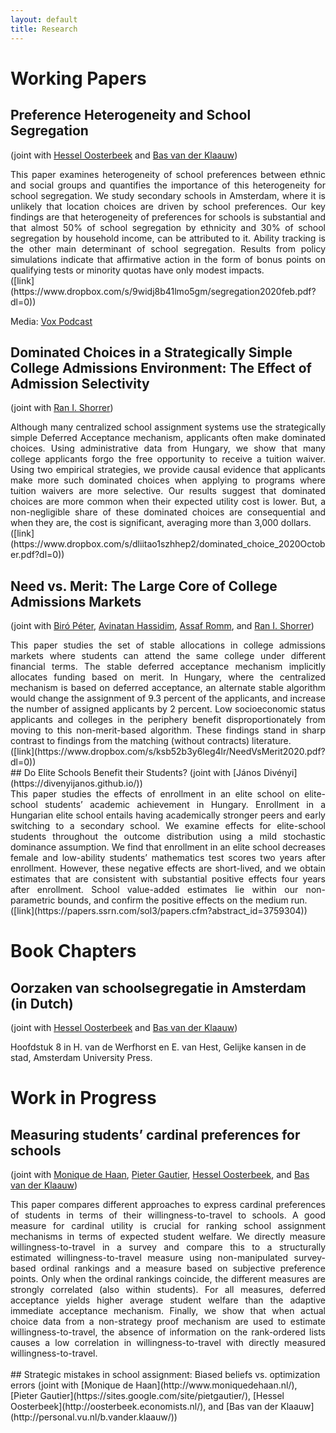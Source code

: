 ```yaml
---
layout: default
title: Research
---
```


# Working Papers
## Preference Heterogeneity and School Segregation
(joint with [Hessel Oosterbeek](http://oosterbeek.economists.nl/) and [Bas van der Klaauw](http://personal.vu.nl/b.vander.klaauw/))

<div style="text-align: justify"> This paper examines heterogeneity of school preferences between ethnic and social groups and quantifies the importance of this heterogeneity for school segregation. We study secondary schools in Amsterdam, where it is unlikely that location choices are driven by school preferences. Our key findings are that heterogeneity of preferences for schools is substantial and that almost 50% of school segregation by ethnicity and 30% of school segregation by household income, can be attributed to it. Ability tracking is the other main determinant of school segregation. Results from policy simulations indicate that affirmative action in the form of bonus points on qualifying tests or minority quotas have only modest impacts.

 </div> ([link](https://www.dropbox.com/s/9widj8b41lmo5gm/segregation2020feb.pdf?dl=0)) 

Media: [Vox Podcast](https://voxeu.org/vox-talks/why-are-schools-segregated)


## Dominated Choices in a Strategically Simple College Admissions Environment: The Effect of Admission Selectivity
(joint with [Ran I. Shorrer](http://rshorrer.weebly.com/))

<div style="text-align: justify"> Although many centralized school assignment systems use the strategically simple Deferred Acceptance mechanism, applicants often make dominated choices. Using administrative data from Hungary, we show that many college applicants forgo the free opportunity to receive a tuition waiver. Using two empirical strategies, we provide causal evidence that applicants make more such dominated choices when applying to programs where tuition waivers are more selective. Our results suggest that dominated choices are more common when their expected utility cost is lower. But, a non-negligible share of these dominated choices are consequential and when they are, the cost is significant, averaging more than 3,000 dollars. </div> ([link](https://www.dropbox.com/s/dliitao1szhhep2/dominated_choice_2020October.pdf?dl=0)) 

## Need vs. Merit: The Large Core of College Admissions Markets
(joint with [Biró Péter](http://www.econ.core.hu/english/inst/biro.html), [Avinatan Hassidim](http://u.cs.biu.ac.il/~avinatan/), [Assaf Romm](http://assafromm.weebly.com/), and [Ran I. Shorrer](http://rshorrer.weebly.com/))

<div style="text-align: justify"> This paper studies the set of stable allocations in college admissions markets where students can attend the same college under different financial terms. The stable deferred acceptance mechanism implicitly allocates funding based on merit. In Hungary, where the centralized mechanism is based on deferred acceptance, an alternate stable algorithm would change the assignment of 9.3 percent of the applicants, and increase the number of assigned applicants by 2 percent. Low socioeconomic status applicants and colleges in the periphery benefit disproportionately from moving to this non-merit-based algorithm. These findings stand in sharp contrast to findings from the matching (without contracts) literature. </div> ([link](https://www.dropbox.com/s/ksb52b3y6leg4lr/NeedVsMerit2020.pdf?dl=0))
<br>
## Do Elite Schools Benefit their Students?
(joint with [János Divényi](https://divenyijanos.github.io/))

<div style="text-align: justify">  This paper studies the effects of enrollment in an elite school on elite-school students’ academic achievement in Hungary. Enrollment in a Hungarian elite school entails having academically stronger peers and early switching to a secondary school. We examine effects for elite-school students throughout the outcome distribution using a mild stochastic dominance assumption. We find that enrollment in an elite school decreases female and low-ability students’ mathematics test scores two years after enrollment. However, these negative effects are short-lived, and we obtain estimates that are consistent with substantial positive effects four years after enrollment. School value-added estimates lie within our non-parametric bounds, and confirm the positive effects on the medium run. </div> ([link](https://papers.ssrn.com/sol3/papers.cfm?abstract_id=3759304))

# Book Chapters
## Oorzaken van schoolsegregatie in Amsterdam (in Dutch)
(joint with [Hessel Oosterbeek](http://oosterbeek.economists.nl/) and [Bas van der Klaauw](http://personal.vu.nl/b.vander.klaauw/)) 

Hoofdstuk 8 in H. van de Werfhorst en E. van Hest, Gelijke kansen in de stad, Amsterdam University Press.

# Work in Progress
## Measuring students’ cardinal preferences for schools
(joint with [Monique de Haan](http://www.moniquedehaan.nl/), [Pieter Gautier](https://sites.google.com/site/pietgautier/), [Hessel Oosterbeek](http://oosterbeek.economists.nl/), and [Bas van der Klaauw](http://personal.vu.nl/b.vander.klaauw/))
<br>
<div style="text-align: justify"> This paper compares different approaches to express cardinal preferences of students in terms of their willingness-to-travel to schools. A good measure for cardinal utility is crucial for ranking school assignment mechanisms in terms of expected student welfare. We directly measure willingness-to-travel in a survey and compare this to a structurally estimated willingness-to-travel measure using non-manipulated survey-based ordinal rankings and a measure based on subjective preference points. Only when the ordinal rankings coincide, the different measures are strongly correlated (also within students). For all measures, deferred acceptance yields higher average student welfare than the adaptive immediate acceptance mechanism. Finally, we show that when actual choice data from a non-strategy proof mechanism are used to estimate willingness-to-travel, the absence of information on the rank-ordered lists causes a low correlation in willingness-to-travel with directly measured willingness-to-travel. </div>
<br>
## Strategic mistakes in school assignment: Biased beliefs vs. optimization errors
(joint with [Monique de Haan](http://www.moniquedehaan.nl/), [Pieter Gautier](https://sites.google.com/site/pietgautier/), [Hessel Oosterbeek](http://oosterbeek.economists.nl/), and [Bas van der Klaauw](http://personal.vu.nl/b.vander.klaauw/))


